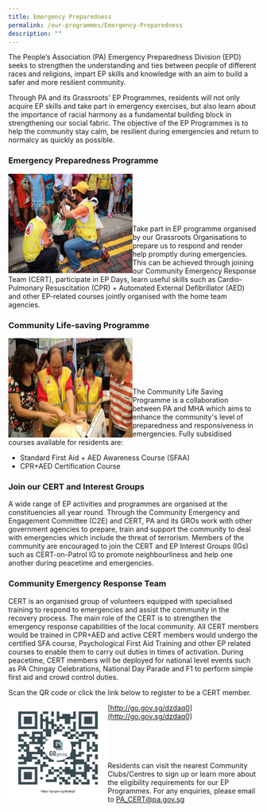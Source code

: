 ```yaml
---
title: Emergency Preparedness
permalink: /our-programmes/Emergency-Preparedness
description: ""
---
```

The People’s Association (PA) Emergency Preparedness Division (EPD) seeks to strengthen the understanding and ties between people of different races and religions, impart EP skills and knowledge with an aim to build a safer and more resilient community.

Through PA and its Grassroots'  EP Programmes, residents will not only acquire EP skills and take part in emergency exercises, but also learn about the importance of racial harmony as a fundamental building block in strengthening our social fabric. The objective of the EP Programmes is to help the community stay calm, be resilient during emergencies and return to normalcy as quickly as possible.

### Emergency Preparedness Programme
<img style="height:200px;width:250px"  align="left" src="/images/Programmes/Emergency%20Preparedness/Emergency.jpg"><br><br><br><br><br><br>
Take part in EP programme organised by our Grassroots Organisations to prepare us to respond and render help promptly during emergencies. This can be achieved through joining our Community Emergency Response Team (CERT), participate in EP Days, learn useful skills such as Cardio-Pulmonary Resuscitation (CPR) + Automated External Defibrillator (AED) and other EP-related courses jointly organised with the home team agencies.

### Community Life-saving Programme
<img style="height:200px;width:250px"  align="left" src="/images/Programmes/Emergency%20Preparedness/ep-firstresponder.jpg"><br><br><br><br><br>


The Community Life Saving Programme is a collaboration between PA and MHA which aims to enhance the community's level of preparedness and responsiveness in emergencies. Fully subsidised courses available for residents are:

* Standard First Aid + AED Awareness Course (SFAA)
* CPR+AED Certification Course

### Join our CERT and Interest Groups
A wide range of EP activities and programmes are organised at the constituencies all year round. Through the Community Emergency and Engagement Committee (C2E) and CERT, PA and its GROs work with other government agencies to prepare, train and support the community to deal with emergencies which include the threat of terrorism. Members of the community are encouraged to join the CERT and EP Interest Groups (IGs) such as CERT-on-Patrol IG to promote neighbourliness and help one another during peacetime and emergencies.

### Community Emergency Response Team
CERT is an organised group of volunteers equipped with specialised training to respond to emergencies and assist the community in the recovery process. The main role of the CERT is to strengthen the emergency response capabilities of the local community. All CERT members would be trained in CPR+AED and active CERT members would undergo the certified SFA course, Psychological First Aid Training and other EP related courses to enable them to carry out duties in times of activation. During peacetime, CERT members will be deployed for national level events such as PA Chingay Celebrations, National Day Parade and F1 to perform simple first aid and crowd control duties.

Scan the QR code or click the link below to register to be a CERT member.

<img style="height:200px;width:200px"  align="left" src="/images/Programmes/Emergency%20Preparedness/CERT%20Form%20QR%20Code.png">

[http://go.gov.sg/dzdaq0](http://go.gov.sg/dzdaq0)<br><br><br><br><br>

Residents can visit the nearest Community Clubs/Centres to sign up or learn more about the eligibility requirements for our EP Programmes. For any enquiries, please email to [PA_CERT@pa.gov.sg](PA_CERT@pa.gov.sg)